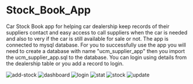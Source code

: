 # Stock_Book_App
Car Stock Book app for helping car dealership keep records of their suppliers contact and easy access to call suppliers when the car is needed and also to very if the car is still available for sale or not.
The app is connected to mysql database. For you to successfully use the app you will need to create a database with name "ucm_supplier_app" then you import the ucm_supplier_app.sql to the database.
You can login using details from the dealership table or you add a record to login.

![add-stock](https://user-images.githubusercontent.com/52048765/75336618-21946980-5894-11ea-8f6f-8bbd6bed12cd.JPG)
![dashboard](https://user-images.githubusercontent.com/52048765/75336625-248f5a00-5894-11ea-8331-db07f3c82e8a.JPG)
![login](https://user-images.githubusercontent.com/52048765/75336630-26f1b400-5894-11ea-9a91-a9b22c2ec9fa.JPG)
![stat](https://user-images.githubusercontent.com/52048765/75336636-29540e00-5894-11ea-9d89-be183502ec7d.JPG)
![stock](https://user-images.githubusercontent.com/52048765/75336638-2b1dd180-5894-11ea-9421-ad59754fe511.JPG)
![update](https://user-images.githubusercontent.com/52048765/75336639-2bb66800-5894-11ea-8300-48a6e0dac4a7.JPG)

